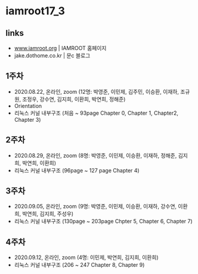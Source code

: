 # iamroot17_3
## links
- www.iamroot.org | IAMROOT 홈페이지
- jake.dothome.co.kr | 문c 블로그

## 1주차
- 2020.08.22, 온라인, zoom (12명: 박영준, 이민제, 김주민, 이승환, 이재하, 조규원, 조정우, 강수연, 김지희, 이환희, 박연희, 정해준)
- Orientation
- 리눅스 커널 내부구조 (처음 ~ 93page Chapter 0, Chapter 1, Chapter2, Chapter 3)

## 2주차
- 2020.08.29, 온라인, zoom (8명: 박영준, 이민제, 이승환, 이재하, 정해준, 김지희, 박연희, 이환희)
- 리눅스 커널 내부구조 (96page ~ 127 page Chapter 4)

## 3주차
- 2020.09.05, 온라인, zoom (9명: 박영준, 이민제, 이승환, 이재하, 강수연, 이환희, 박연희, 김지희, 주성우)
- 리눅스 커널 내부구조 (130page ~ 203page Chpter 5, Chapter 6, Chapter 7)

## 4주차
- 2020.09.12, 온라인, zoom (4명: 이민제, 박연희, 김지희, 이환희)
- 리눅스 커널 내부구조 (206 ~ 247 Chapter 8, Chapter 9)

